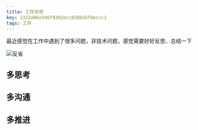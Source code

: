 ```yaml
---
title: 工作杂想
key: 2322d46e346f9302ecc83bbd5fbeccc1
tags: 工作
---
```


最近感觉在工作中遇到了很多问题，非技术问题，感觉需要好好反思、总结一下

![反省](http://118.24.108.205:8086/pic/blog/reflect_on.jpg)

<!--more-->

## 多思考

## 多沟通

## 多推进

